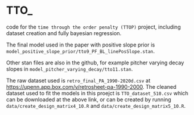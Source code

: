 # TTO_
code for the `time through the order penalty (TTOP)` project,
including dataset creation and fully bayesian regression.

The final model used in the paper with positive slope prior is `model_positive_slope_prior/tto9_PF_BL_linePosSlope.stan`.  

Other stan files are also in the github, for example pitcher varying decay slopes in `model_pitcher_varying_decay/tto11.stan`.

The raw dataset used is `retro_final_PA_1990-2020d.csv` at https://upenn.app.box.com/v/retrosheet-pa-1990-2000.
The cleaned dataset used to fit the models in this proejct is `TTO_dataset_510.csv` which can be downloaded at the above link, or can be created by running `data/create_design_matrix4_10.R` and `data/create_design_matrix5_10.R`.
